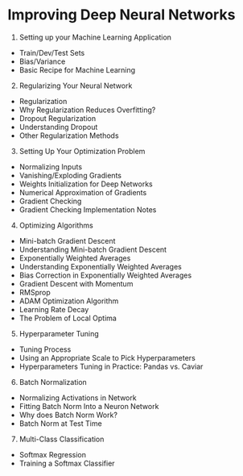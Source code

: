 # Improving Deep Neural Networks

1. Setting up your Machine Learning Application
  - Train/Dev/Test Sets
  - Bias/Variance
  - Basic Recipe for Machine Learning
2. Regularizing Your Neural Network
  - Regularization
  - Why Regularization Reduces Overfitting?
  - Dropout Regularization
  - Understanding Dropout
  - Other Regularization Methods
3. Setting Up Your Optimization Problem
  - Normalizing Inputs
  - Vanishing/Exploding Gradients
  - Weights Initialization for Deep Networks
  - Numerical Approximation of Gradients
  - Gradient Checking
  - Gradient Checking Implementation Notes
4. Optimizing Algorithms
  - Mini-batch Gradient Descent
  - Understanding Mini-batch Gradient Descent
  - Exponentially Weighted Averages
  - Understanding Exponentially Weighted Averages
  - Bias Correction in Exponentially Weighted Averages
  - Gradient Descent with Momentum
  - RMSprop
  - ADAM Optimization Algorithm
  - Learning Rate Decay
  - The Problem of Local Optima
5. Hyperparameter Tuning
  - Tuning Process
  - Using an Appropriate Scale to Pick Hyperparameters
  - Hyperparameters Tuning in Practice: Pandas vs. Caviar
6. Batch Normalization
  - Normalizing Activations in Network
  - Fitting Batch Norm Into a Neuron Network
  - Why does Batch Norm Work?
  - Batch Norm at Test Time
7. Multi-Class Classification
  - Softmax Regression
  - Training a Softmax Classifier

